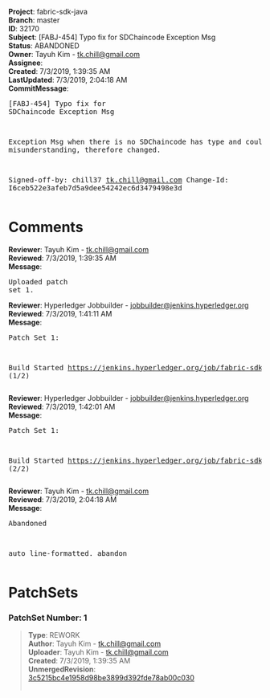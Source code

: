 <strong>Project</strong>: fabric-sdk-java<br><strong>Branch</strong>: master<br><strong>ID</strong>: 32170<br><strong>Subject</strong>: [FABJ-454] Typo fix for SDChaincode Exception Msg<br><strong>Status</strong>: ABANDONED<br><strong>Owner</strong>: Tayuh Kim - tk.chill@gmail.com<br><strong>Assignee</strong>:<br><strong>Created</strong>: 7/3/2019, 1:39:35 AM<br><strong>LastUpdated</strong>: 7/3/2019, 2:04:18 AM<br><strong>CommitMessage</strong>:<br><pre>[FABJ-454] Typo fix for SDChaincode Exception Msg

Exception Msg when there is no SDChaincode has type and could lead to misunderstanding, therefore changed.

Signed-off-by: chill37 <tk.chill@gmail.com>
Change-Id: I6ceb522e3afeb7d5a9dee54242ec6d3479498e3d
</pre><h1>Comments</h1><strong>Reviewer</strong>: Tayuh Kim - tk.chill@gmail.com<br><strong>Reviewed</strong>: 7/3/2019, 1:39:35 AM<br><strong>Message</strong>: <pre>Uploaded patch set 1.</pre><strong>Reviewer</strong>: Hyperledger Jobbuilder - jobbuilder@jenkins.hyperledger.org<br><strong>Reviewed</strong>: 7/3/2019, 1:41:11 AM<br><strong>Message</strong>: <pre>Patch Set 1:

Build Started https://jenkins.hyperledger.org/job/fabric-sdk-java-master-verify-x86_64/65/ (1/2)</pre><strong>Reviewer</strong>: Hyperledger Jobbuilder - jobbuilder@jenkins.hyperledger.org<br><strong>Reviewed</strong>: 7/3/2019, 1:42:01 AM<br><strong>Message</strong>: <pre>Patch Set 1:

Build Started https://jenkins.hyperledger.org/job/fabric-sdk-java-master-verify-1.4-x86_64/75/ (2/2)</pre><strong>Reviewer</strong>: Tayuh Kim - tk.chill@gmail.com<br><strong>Reviewed</strong>: 7/3/2019, 2:04:18 AM<br><strong>Message</strong>: <pre>Abandoned

auto line-formatted. abandon</pre><h1>PatchSets</h1><h3>PatchSet Number: 1</h3><blockquote><strong>Type</strong>: REWORK<br><strong>Author</strong>: Tayuh Kim - tk.chill@gmail.com<br><strong>Uploader</strong>: Tayuh Kim - tk.chill@gmail.com<br><strong>Created</strong>: 7/3/2019, 1:39:35 AM<br><strong>UnmergedRevision</strong>: [3c5215bc4e1958d98be3899d392fde78ab00c030](https://github.com/hyperledger-gerrit-archive/fabric-sdk-java/commit/3c5215bc4e1958d98be3899d392fde78ab00c030)<br><br></blockquote>
